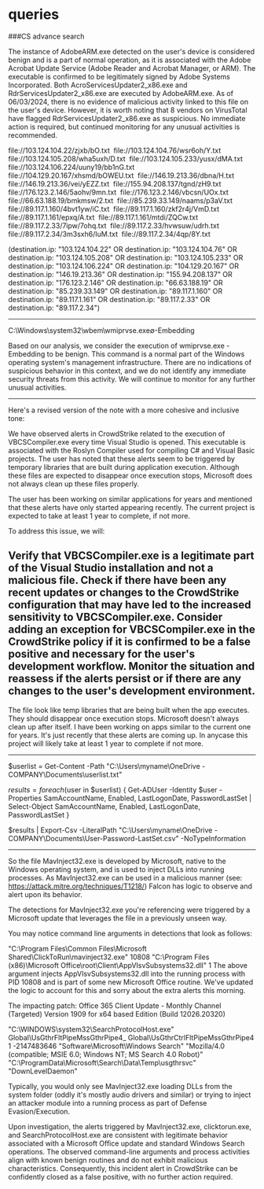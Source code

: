 # queries

###CS advance search

The instance of AdobeARM.exe detected on the user's device is considered benign and is a part of normal operation, as it is associated with the Adobe Acrobat Update Service (Adobe Reader and Acrobat Manager, or ARM). The executable is confirmed to be legitimately signed by Adobe Systems Incorporated. Both AcroServicesUpdater2_x86.exe and RdrServicesUpdater2_x86.exe are executed by AdobeARM.exe. As of 06/03/2024, there is no evidence of malicious activity linked to this file on the user's device. However, it is worth noting that 8 vendors on VirusTotal have flagged RdrServicesUpdater2_x86.exe as suspicious. No immediate action is required, but continued monitoring for any unusual activities is recommended.


file://103.124.104.22/zjxb/bO.txt 
file://103.124.104.76/wsr6oh/Y.txt 
file://103.124.105.208/wha5uxh/D.txt 
file://103.124.105.233/yusx/dMA.txt 
file://103.124.106.224/uuny19/bb1nG.txt 
file://104.129.20.167/xhsmd/bOWEU.txt 
file://146.19.213.36/dbna/H.txt 
file://146.19.213.36/vei/yEZZ.txt 
file://155.94.208.137/tgnd/zH9.txt 
file://176.123.2.146/5aohv/9mn.txt 
file://176.123.2.146/vbcsn/UOx.txt 
file://66.63.188.19/bmkmsw/2.txt 
file://85.239.33.149/naams/p3aV.txt 
file://89.117.1.160/4bvt1yw/iC.txt 
file://89.117.1.160/zkf2r4j/VmD.txt 
file://89.117.1.161/epxq/A.txt 
file://89.117.1.161/mtdi/ZQCw.txt 
file://89.117.2.33/7ipw/7ohq.txt 
file://89.117.2.33/hvwsuw/udrh.txt 
file://89.117.2.34/3m3sxh6/IuM.txt 
file://89.117.2.34/4qp/8Y.txt 


(destination.ip: "103.124.104.22" OR destination.ip: "103.124.104.76" OR destination.ip: "103.124.105.208" OR destination.ip: "103.124.105.233" OR destination.ip: "103.124.106.224" OR destination.ip: "104.129.20.167" OR destination.ip: "146.19.213.36" OR destination.ip: "155.94.208.137" OR destination.ip: "176.123.2.146" OR destination.ip: "66.63.188.19" OR destination.ip: "85.239.33.149" OR destination.ip: "89.117.1.160" OR destination.ip: "89.117.1.161" OR destination.ip: "89.117.2.33" OR destination.ip: "89.117.2.34") 



---

C:\Windows\system32\wbem\wmiprvse.exe∅-Embedding

Based on our analysis, we consider the execution of wmiprvse.exe -Embedding to be benign. This command is a normal part of the Windows operating system's management infrastructure. There are no indications of suspicious behavior in this context, and we do not identify any immediate security threats from this activity. We will continue to monitor for any further unusual activities.


---

Here's a revised version of the note with a more cohesive and inclusive tone:

We have observed alerts in CrowdStrike related to the execution of VBCSCompiler.exe every time Visual Studio is opened. This executable is associated with the Roslyn Compiler used for compiling C# and Visual Basic projects. The user has noted that these alerts seem to be triggered by temporary libraries that are built during application execution. Although these files are expected to disappear once execution stops, Microsoft does not always clean up these files properly.

The user has been working on similar applications for years and mentioned that these alerts have only started appearing recently. The current project is expected to take at least 1 year to complete, if not more.

To address this issue, we will:

Verify that VBCSCompiler.exe is a legitimate part of the Visual Studio installation and not a malicious file.
Check if there have been any recent updates or changes to the CrowdStrike configuration that may have led to the increased sensitivity to VBCSCompiler.exe.
Consider adding an exception for VBCSCompiler.exe in the CrowdStrike policy if it is confirmed to be a false positive and necessary for the user's development workflow.
Monitor the situation and reassess if the alerts persist or if there are any changes to the user's development environment.
---
The file look like temp libraries that are being built when the app executes. They should disappear once execution stops. Microsoft doesn't always clean up after itself. I have been working on apps similar to the current one for years. It's just recently that these alerts are coming up. In anycase this project will likely take at least 1 year to complete if not more.

---

$userlist = Get-Content -Path "C:\Users\myname\OneDrive - COMPANY\Documents\userlist.txt"

$results = foreach ($user in $userlist) {
    Get-ADUser -Identity $user -Properties SamAccountName, Enabled, LastLogonDate, PasswordLastSet |
    Select-Object SamAccountName, Enabled, LastLogonDate, PasswordLastSet
}

$results | Export-Csv -LiteralPath "C:\Users\myname\OneDrive - COMPANY\Documents\User-Password-LastSet.csv" -NoTypeInformation


---

So the file MavInject32.exe is developed by Microsoft, native to the Windows operating system, and is used to inject DLLs into running processes. As MavInject32.exe can be used in a malicious manner (see: https://attack.mitre.org/techniques/T1218/) Falcon has logic to observe and alert upon its behavior.

The detections for MavInject32.exe you're referencing were triggered by a Microsoft update that leverages the file in a previously unseen way.

You may notice command line arguments in detections that look as follows:

"C:\Program Files\Common Files\Microsoft Shared\ClickToRun\mavinject32.exe" 10808 "C:\Program Files (x86)\Microsoft Office\root\Client\AppVIsvSubsystems32.dll" 1
The above argument injects AppVIsvSubsystems32.dll into the running process with PID 10808 and is part of some new Microsoft Office routine. We've updated the logic to account for this and sorry about the extra alerts this morning.

The impacting patch: Office 365 Client Update - Monthly Channel (Targeted) Version 1909 for x64 based Edition (Build 12026.20320)

"C:\WINDOWS\system32\SearchProtocolHost.exe" Global\UsGthrFltPipeMssGthrPipe4_ Global\UsGthrCtrlFltPipeMssGthrPipe4 1 -2147483646 "Software\Microsoft\Windows Search" "Mozilla/4.0 (compatible; MSIE 6.0; Windows NT; MS Search 4.0 Robot)" "C:\ProgramData\Microsoft\Search\Data\Temp\usgthrsvc" "DownLevelDaemon" 

Typically, you would only see MavInject32.exe loading DLLs from the system folder (oddly it's mostly audio drivers and similar) or trying to inject an attacker module into a running process as part of Defense Evasion/Execution.

Upon investigation, the alerts triggered by MavInject32.exe, clicktorun.exe, and SearchProtocolHost.exe are consistent with legitimate behavior associated with a Microsoft Office update and standard Windows Search operations. The observed command-line arguments and process activities align with known benign routines and do not exhibit malicious characteristics. Consequently, this incident alert in CrowdStrike can be confidently closed as a false positive, with no further action required.
